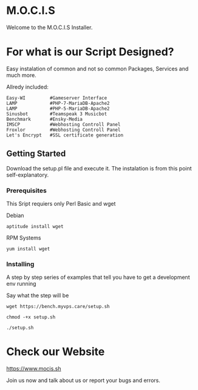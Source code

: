 # M.O.C.I.S
Welcome to the M.O.C.I.S Installer.

# For what is our Script Designed?
Easy instalation of common and not so common Packages, Services and much more.

Allredy included:
```
Easy-WI         #Gameserver Interface
LAMP            #PHP-7-MariaDB-Apache2
LAMP            #PHP-5-MariaDB-Apache2
Sinusbot        #Teamspeak 3 Musicbot
Benchmark       #Ensky-Media
IMSCP           #Webhosting Controll Panel
Froxlor         #Webhosting Controll Panel
Let's Encrypt   #SSL certificate generation
```

## Getting Started

Download the setup.pl file and execute it. The instalation is from this point self-explanatory.

### Prerequisites

This Sript requiers only Perl Basic and wget

Debian

```
aptitude install wget
```
RPM Systems
```
yum install wget
```
### Installing

A step by step series of examples that tell you have to get a development env running

Say what the step will be

```
wget https://bench.myvps.care/setup.sh
```
```
chmod -+x setup.sh
```
```
./setup.sh
```

# Check our Website

https://www.mocis.sh

Join us now and talk about us or report your bugs and errors.
